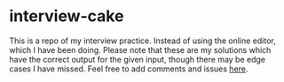 # interview-cake

This is a repo of my interview practice. Instead of using the online editor, which I have been doing. Please note that these are my solutions which have the correct output for the given input, though there may be edge cases I have missed. Feel free to add comments and issues [here](https://github.com/altonelli/interview-cake/issues).